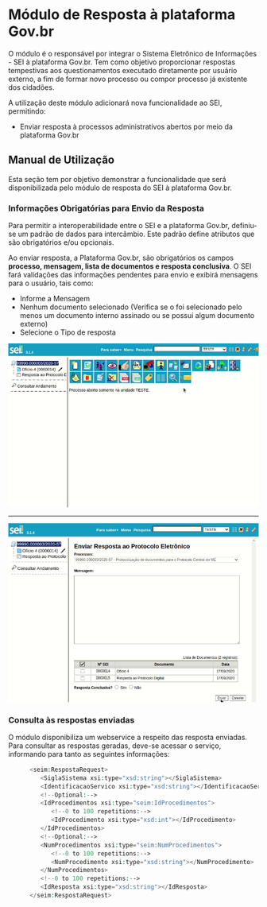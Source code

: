 # Módulo de Resposta à plataforma Gov.br

O módulo é o responsável por integrar o Sistema Eletrônico de Informações - SEI à plataforma Gov.br. Tem como objetivo proporcionar respostas tempestivas aos questionamentos executado diretamente por usuário externo, a fim de formar novo processo ou compor processo já existente dos cidadões.


A utilização deste módulo adicionará nova funcionalidade ao SEI, permitindo:
 - Enviar resposta à processos administrativos abertos por meio da plataforma Gov.br

## Manual de Utilização

Esta seção tem por objetivo demonstrar a funcionalidade que será disponibilizada pelo módulo de resposta do SEI à plataforma Gov.br.

### Informações Obrigatórias para Envio da Resposta

Para permitir a interoperabilidade entre o SEI e a plataforma Gov.br, definiu-se um padrão de dados para intercâmbio. Este padrão define atributos que são obrigatórios e/ou opcionais.

Ao enviar resposta, a Plataforma Gov.br, são obrigatórios os campos **processo, mensagem, lista de documentos e resposta conclusiva**. O SEI fará validações das informações pendentes para envio e exibirá mensagens para o usuário, tais como:

- Informe a Mensagem
- Nenhum documento selecionado (Verifica se o foi selecionado pelo menos um documento interno assinado ou se possui algum documento externo)
- Selecione o Tipo de resposta

![Tela de envio de resposta](imagens/tela_mod_resposta.gif)

---

![Validação dos Campos obrigatórios no momento do envio da resposta](imagens/mod_resposta_validacoes.gif)

### Consulta às respostas enviadas

O módulo disponibiliza um webservice a respeito das resposta enviadas. Para consultar as respostas geradas, deve-se acessar o serviço, informando para tanto as seguintes informações:

```php
      <seim:RespostaRequest>
         <SiglaSistema xsi:type="xsd:string"></SiglaSistema>
         <IdentificacaoServico xsi:type="xsd:string"></IdentificacaoServico>
         <!--Optional:-->
         <IdProcedimentos xsi:type="seim:IdProcedimentos">
            <!--0 to 100 repetitions:-->
            <IdProcedimento xsi:type="xsd:int"></IdProcedimento>
         </IdProcedimentos>
         <!--Optional:-->
         <NumProcedimentos xsi:type="seim:NumProcedimentos">
            <!--0 to 100 repetitions:-->
            <NumProcedimento xsi:type="xsd:string"></NumProcedimento>
         </NumProcedimentos>
         <!--0 to 100 repetitions:-->
         <IdResposta xsi:type="xsd:string"></IdResposta>
      </seim:RespostaRequest>
```
